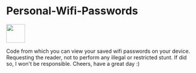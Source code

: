 <h1>Personal-Wifi-Passwords</h1>

<img style="height: 50px;" src="https://i1.sndcdn.com/artworks-000379471311-4a06w6-t500x500.jpg"> </img>

<p>Code from which you can view your saved wifi passwords on your device. Requesting the reader, not to perform any illegal or restricted stunt. If did so, I won't be responsible. Cheers, have a great day :) </p>
